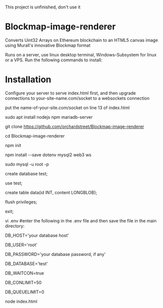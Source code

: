 This project is unfinished, don't use it

# Blockmap-image-renderer
Converts Uint32 Arrays on Ethereum blockchain to an HTML5 canvas image using Murall's innovative Blockmap format

Runs on a server, use linux desktop terminal, Windows-Subsystem for linux or a VPS.  Run the following commands to install:
# Installation
Configure your server to serve index.html first, and then upgrade connections to your-site-name.com/socket to a websockets connection

put the name-of-your-site.com/socket on line 13 of index.html

sudo apt install nodejs npm mariadb-server

git clone https://github.com/orchardstreet/Blockmap-image-renderer

cd Blockmap-image-renderer

npm init

npm install --save dotenv mysql2 web3 ws

sudo mysql -u root -p

create database test;

use test;

create table data(id INT, content LONGBLOB);

flush privileges;

exit;

vi .env   #enter the following in the .env file and then save the file in the main directory:

DB_HOST='your database host'

DB_USER='root'

DB_PASSWORD='your database password, if any'

DB_DATABASE='test'

DB_WAITCON=true

DB_CONLIMIT=50

DB_QUEUELIMIT=0

node index.html
